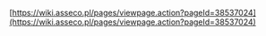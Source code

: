 [https://wiki.asseco.pl/pages/viewpage.action?pageId=38537024](https://wiki.asseco.pl/pages/viewpage.action?pageId=38537024)